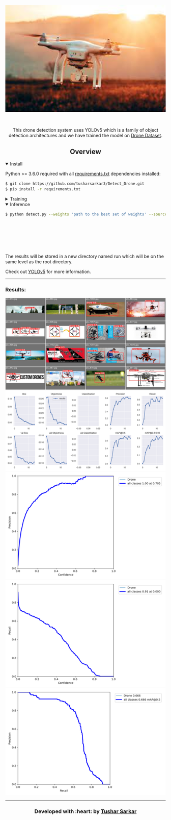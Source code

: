 <div align="center">
<p>
<img width="850" src="ss/cover.jpg"></a>
</p>
<br>
<p>
 This drone detection system uses YOLOv5 which is a family of object detection architectures and we have trained the model on <a href="https://www.kaggle.com/dasmehdixtr/drone-dataset-uav">Drone Dataset</a>.
</p>

</div>


## <div align="center">Overview</div>


<details open>
<summary>Install</summary>

Python >= 3.6.0 required with all [requirements.txt](https://github.com/tusharsarkar3/Detect_Drone/blob/main/requirements.txt) dependencies installed:
```bash
$ git clone https://github.com/tusharsarkar3/Detect_Drone.git
$ pip install -r requirements.txt
```
 
</details>

<details>
<summary>Training</summary>

 The structure of the file system is of great importance here so these images will show you the correct way of organizing it. The main folder named datasets should be on the same level as this repository. The next steps are elaborated in the images: 
 
 1. The two folders with images and labels respectively should be inside the dataset folder.
 <img width="800" src="ss/img2.png">
 
 2. The images directory should contain the training images and the validation images respectively.
 <img width="800" src="ss/img3.png">

 3. The labels directory should contain the training labels and the validation labels respectively.
 <img width="800" src="ss/img4.png">
 
Run commands below to reproduce results on [Drone Dataset](https://www.kaggle.com/dasmehdixtr/drone-dataset-uav) dataset..
```bash
$ $ python train.py --img 640 --batch 16 --epochs 15 --data coco128.yaml --weights yolov5s.pt

```

 Check out <a href="https://github.com/ultralytics/yolov5">YOLOv5</a> for more information.
</details>  

<details open>
<summary>Inference </summary>

```bash
$ python detect.py --weights 'path to the best set of weights' --source 0  # webcam       
                                                                        file.jpg  # image 
                                                                        file.mp4  # video
                                                                        path/  # directory
                                                                        path/*.jpg  # glob
                                                                        'https://youtu.be/NUsoVlDFqZg'  # YouTube video
                                                                        'rtsp://example.com/media.mp4'  # RTSP, RTMP, HTTP stream
```
 The results will be stored in a new directory named run which will be on the same level as the root directory.
 
 Check out <a href="https://github.com/ultralytics/yolov5">YOLOv5</a> for more information.
</details>



---
### Results:

![img](exp27/test_batch0_pred.jpg)
![img](exp27/results.png)
![img](exp27/P_curve.png) 
![img](exp27/R_curve.png)
![img](exp27/PR_curve.png)

---

<h3 align="center"><b>Developed with :heart: by <a href="https://github.com/tusharsarkar3">Tushar Sarkar</a>
